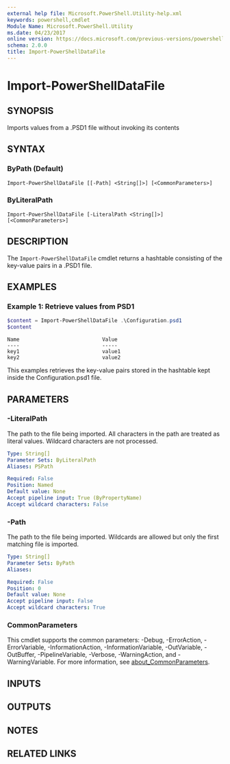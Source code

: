 ```yaml
---
external help file: Microsoft.PowerShell.Utility-help.xml
keywords: powershell,cmdlet
Module Name: Microsoft.PowerShell.Utility
ms.date: 04/23/2017
online version: https://docs.microsoft.com/previous-versions/powershell/module/microsoft.powershell.utility/import-powershelldatafile?view=powershell-5.0&WT.mc_id=ps-gethelp
schema: 2.0.0
title: Import-PowerShellDataFile
---
```

# Import-PowerShellDataFile

## SYNOPSIS
Imports values from a .PSD1 file without invoking its contents

## SYNTAX

### ByPath (Default)

```
Import-PowerShellDataFile [[-Path] <String[]>] [<CommonParameters>]
```

### ByLiteralPath

```
Import-PowerShellDataFile [-LiteralPath <String[]>] [<CommonParameters>]
```

## DESCRIPTION

The `Import-PowerShellDataFile` cmdlet returns a hashtable consisting of the key-value pairs in a
.PSD1 file.

## EXAMPLES

### Example 1: Retrieve values from PSD1

```powershell
$content = Import-PowerShellDataFile .\Configuration.psd1
$content
```

```Output
Name                           Value
----                           -----
key1                           value1
key2                           value2
```

This examples retrieves the key-value pairs stored in the hashtable kept inside the
Configuration.psd1 file.

## PARAMETERS

### -LiteralPath

The path to the file being imported. All characters in the path are treated as literal values.
Wildcard characters are not processed.

```yaml
Type: String[]
Parameter Sets: ByLiteralPath
Aliases: PSPath

Required: False
Position: Named
Default value: None
Accept pipeline input: True (ByPropertyName)
Accept wildcard characters: False
```

### -Path

The path to the file being imported. Wildcards are allowed but only the first matching file is
imported.

```yaml
Type: String[]
Parameter Sets: ByPath
Aliases:

Required: False
Position: 0
Default value: None
Accept pipeline input: False
Accept wildcard characters: True
```

### CommonParameters

This cmdlet supports the common parameters: -Debug, -ErrorAction, -ErrorVariable,
-InformationAction, -InformationVariable, -OutVariable, -OutBuffer, -PipelineVariable, -Verbose,
-WarningAction, and -WarningVariable. For more information, see [about_CommonParameters](https://go.microsoft.com/fwlink/?LinkID=113216).

## INPUTS

## OUTPUTS

## NOTES

## RELATED LINKS

